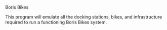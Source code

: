Boris Bikes

This program will emulate all the docking stations, bikes, and infrastructure required to run a functioning Boris Bikes system.